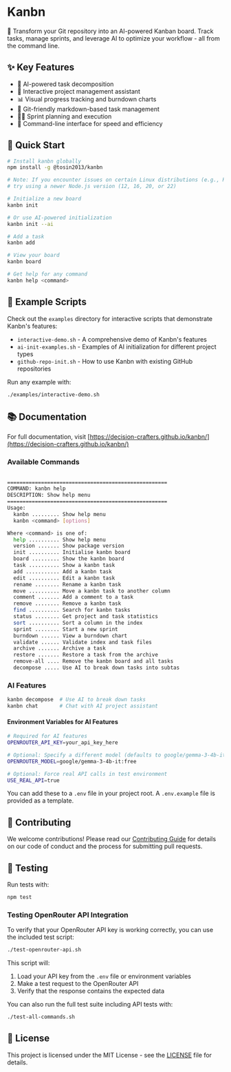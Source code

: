 # Kanbn

🎯 Transform your Git repository into an AI-powered Kanban board. Track tasks, manage sprints, and leverage AI to optimize your workflow - all from the command line.

## ✨ Key Features

- 🤖 AI-powered task decomposition
- 💬 Interactive project management assistant
- 📊 Visual progress tracking and burndown charts
- 🔄 Git-friendly markdown-based task management
- 🏃‍♂️ Sprint planning and execution
- 📱 Command-line interface for speed and efficiency

## 🚀 Quick Start

```bash
# Install kanbn globally
npm install -g @tosin2013/kanbn

# Note: If you encounter issues on certain Linux distributions (e.g., Red Hat Linux 9.5),
# try using a newer Node.js version (12, 16, 20, or 22)

# Initialize a new board
kanbn init

# Or use AI-powered initialization
kanbn init --ai

# Add a task
kanbn add

# View your board
kanbn board

# Get help for any command
kanbn help <command>
```

## 🧪 Example Scripts

Check out the `examples` directory for interactive scripts that demonstrate Kanbn's features:

- `interactive-demo.sh` - A comprehensive demo of Kanbn's features
- `ai-init-examples.sh` - Examples of AI initialization for different project types
- `github-repo-init.sh` - How to use Kanbn with existing GitHub repositories

Run any example with:

```bash
./examples/interactive-demo.sh
```

## 📚 Documentation

For full documentation, visit [https://decision-crafters.github.io/kanbn/](https://decision-crafters.github.io/kanbn/)

### Available Commands

```bash

====================================================
COMMAND: kanbn help
DESCRIPTION: Show help menu
====================================================
Usage:
  kanbn ......... Show help menu
  kanbn <command> [options]

Where <command> is one of:
  help .......... Show help menu
  version ....... Show package version
  init .......... Initialise kanbn board
  board ......... Show the kanbn board
  task .......... Show a kanbn task
  add ........... Add a kanbn task
  edit .......... Edit a kanbn task
  rename ........ Rename a kanbn task
  move .......... Move a kanbn task to another column
  comment ....... Add a comment to a task
  remove ........ Remove a kanbn task
  find .......... Search for kanbn tasks
  status ........ Get project and task statistics
  sort .......... Sort a column in the index
  sprint ........ Start a new sprint
  burndown ...... View a burndown chart
  validate ...... Validate index and task files
  archive ....... Archive a task
  restore ....... Restore a task from the archive
  remove-all .... Remove the kanbn board and all tasks
  decompose ..... Use AI to break down tasks into subtas
```

### AI Features

```bash
kanbn decompose  # Use AI to break down tasks
kanbn chat       # Chat with AI project assistant
```

#### Environment Variables for AI Features

```bash
# Required for AI features
OPENROUTER_API_KEY=your_api_key_here

# Optional: Specify a different model (defaults to google/gemma-3-4b-it:free)
OPENROUTER_MODEL=google/gemma-3-4b-it:free

# Optional: Force real API calls in test environment
USE_REAL_API=true
```

You can add these to a `.env` file in your project root. A `.env.example` file is provided as a template.

## 🤝 Contributing

We welcome contributions! Please read our [Contributing Guide](CONTRIBUTING.md) for details on our code of conduct and the process for submitting pull requests.

## 🧪 Testing

Run tests with:

```bash
npm test
```

### Testing OpenRouter API Integration

To verify that your OpenRouter API key is working correctly, you can use the included test script:

```bash
./test-openrouter-api.sh
```

This script will:
1. Load your API key from the `.env` file or environment variables
2. Make a test request to the OpenRouter API
3. Verify that the response contains the expected data

You can also run the full test suite including API tests with:

```bash
./test-all-commands.sh
```

## 📄 License

This project is licensed under the MIT License - see the [LICENSE](LICENSE) file for details.
